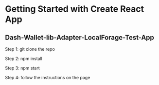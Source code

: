 # Getting Started with Create React App

## Dash-Wallet-lib-Adapter-LocalForage-Test-App


Step 1: git clone the repo

Step 2: npm install

Step 3: npm start

Step 4: follow the instructions on the page
